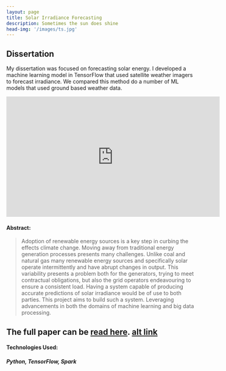 ```yaml
---
layout: page
title: Solar Irradiance Forecasting
description: Sometimes the sun does shine
head-img: '/images/ts.jpg'
---
```


## Dissertation
My dissertation was focused on forecasting solar energy.
I developed a machine learning model in TensorFlow that used satellite weather imagers to forecast irradiance.
We compared this method do a number of ML models that used ground based weather data.

<iframe width="560" height="315" src="https://www.youtube.com/embed/uqISbj5x8lM" title="YouTube video player" frameborder="0" allow="accelerometer; autoplay; clipboard-write; encrypted-media; gyroscope; picture-in-picture" allowfullscreen></iframe>

#### Abstract:
> Adoption of renewable energy sources is a key step in curbing the effects climate change.
> Moving away from traditional energy generation processes presents many challenges.
> Unlike coal and natural gas many renewable energy sources and specifically solar operate intermittently and have abrupt changes in output.
> This variability presents a problem both for the generators, trying to meet contractual obligations, but also the grid operators endeavouring to ensure a consistent load.
> Having a system capable of producing accurate predictions of solar irradiance would be of use to both parties.
> This project aims to build such a system.
> Leveraging advancements in both the domains of machine learning and big data processing.


The full paper can be [read here](/projects/disseration.pdf). [alt link](https://github.com/CarganCode/CarganCode.github.io/blob/master/projects/dissertation.pdf)
---

#### Technologies Used:

##### Python, TensorFlow, Spark
